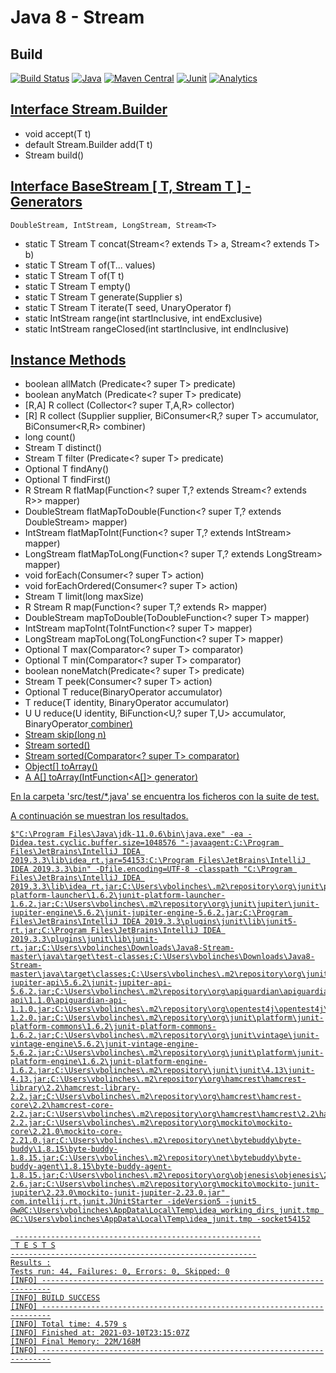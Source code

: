 # Java 8 - Stream

## Build
[![Build Status](https://travis-ci.org/vicboma1/Java8-Stream.svg?branch=master)](https://travis-ci.org/vicboma1/Java8-Stream) 
[![Java](https://img.shields.io/badge/Java-1.8.0-blue.svg?plastic)](http://kotlinlang.org) 
[![Maven Central](https://maven-badges.herokuapp.com/maven-central/org.eluder.coveralls/coveralls-maven-plugin/badge.svg)](https://maven-badges.herokuapp.com/maven-central/org.eluder.coveralls/coveralls-maven-plugin/)
[![Junit](https://img.shields.io/badge/Junit-5.3.1-orange.svg?plastic)](http://junit.org)
[![Analytics](https://ga-beacon.appspot.com/UA-68658653-8/kotlin-koans/readme)](https://github.com/igrigorik/ga-beacon)

## [Interface Stream.Builder<T>](https://github.com/vicboma1/Java8-Stream/blob/master/src/test/java/BuilderTest.java)

* void 	                      accept(T t)
* default Stream.Builder<T> 	add(T t)
* Stream<T> 	                build()



## [Interface BaseStream [ T, Stream T ] - Generators](https://github.com/vicboma1/Java8-Stream/blob/master/src/test/java/BaseStreamTest.java)
```
DoubleStream, IntStream, LongStream, Stream<T>
```

* static T Stream T concat(Stream<? extends T> a, Stream<? extends T> b)
* static T Stream T of(T... values)
* static T Stream T of(T t)
* static T Stream T empty()
* static T Stream T generate(Supplier<T> s)
* static T Stream T iterate(T seed, UnaryOperator<T> f)
* static IntStream  range(int startInclusive, int endExclusive)
* static IntStream  rangeClosed(int startInclusive, int endInclusive)



## [Instance Methods](https://github.com/vicboma1/Java8-Stream/blob/master/src/test/java/InstanceMethodsStreamTest.java)

* boolean	allMatch (Predicate<? super T> predicate)
* boolean anyMatch (Predicate<? super T> predicate)
* [R,A] R	collect (Collector<? super T,A,R> collector)
* [R] R	  collect (Supplier<R> supplier, BiConsumer<R,? super T> accumulator, BiConsumer<R,R> combiner)
* long	  count()
* Stream T distinct()
* Stream T	filter (Predicate<? super T> predicate)
* Optional T	findAny()
* Optional T	findFirst()
* R Stream R	flatMap(Function<? super T,? extends Stream<? extends R>> mapper)
* DoubleStream	flatMapToDouble(Function<? super T,? extends DoubleStream> mapper)
* IntStream	flatMapToInt(Function<? super T,? extends IntStream> mapper)
* LongStream flatMapToLong(Function<? super T,? extends LongStream> mapper)
* void	forEach(Consumer<? super T> action)
* void	forEachOrdered(Consumer<? super T> action)
* Stream T	limit(long maxSize)
* R Stream R	map(Function<? super T,? extends R> mapper)
* DoubleStream	mapToDouble(ToDoubleFunction<? super T> mapper)
* IntStream	mapToInt(ToIntFunction<? super T> mapper)
* LongStream	mapToLong(ToLongFunction<? super T> mapper)
* Optional T	max(Comparator<? super T> comparator)
* Optional T	min(Comparator<? super T> comparator)
* boolean	noneMatch(Predicate<? super T> predicate)
* Stream T	peek(Consumer<? super T> action)
* Optional T	reduce(BinaryOperator<T> accumulator)
* T	reduce(T identity, BinaryOperator<T> accumulator)
* U U	reduce(U identity, BiFunction<U,? super T,U> accumulator, BinaryOperator<U> combiner)
* Stream<T>	skip(long n)
* Stream<T>	sorted()
* Stream<T>	sorted(Comparator<? super T> comparator)
* Object[]	toArray()
* A A[]	toArray(IntFunction<A[]> generator)


En la carpeta 'src/test/*.java' se encuentra los ficheros con la suite de test.

A continuación se muestran los resultados.

```
$"C:\Program Files\Java\jdk-11.0.6\bin\java.exe" -ea -Didea.test.cyclic.buffer.size=1048576 "-javaagent:C:\Program Files\JetBrains\IntelliJ IDEA 2019.3.3\lib\idea_rt.jar=54153:C:\Program Files\JetBrains\IntelliJ IDEA 2019.3.3\bin" -Dfile.encoding=UTF-8 -classpath "C:\Program Files\JetBrains\IntelliJ IDEA 2019.3.3\lib\idea_rt.jar;C:\Users\vbolinches\.m2\repository\org\junit\platform\junit-platform-launcher\1.6.2\junit-platform-launcher-1.6.2.jar;C:\Users\vbolinches\.m2\repository\org\junit\jupiter\junit-jupiter-engine\5.6.2\junit-jupiter-engine-5.6.2.jar;C:\Program Files\JetBrains\IntelliJ IDEA 2019.3.3\plugins\junit\lib\junit5-rt.jar;C:\Program Files\JetBrains\IntelliJ IDEA 2019.3.3\plugins\junit\lib\junit-rt.jar;C:\Users\vbolinches\Downloads\Java8-Stream-master\java\target\test-classes;C:\Users\vbolinches\Downloads\Java8-Stream-master\java\target\classes;C:\Users\vbolinches\.m2\repository\org\junit\jupiter\junit-jupiter-api\5.6.2\junit-jupiter-api-5.6.2.jar;C:\Users\vbolinches\.m2\repository\org\apiguardian\apiguardian-api\1.1.0\apiguardian-api-1.1.0.jar;C:\Users\vbolinches\.m2\repository\org\opentest4j\opentest4j\1.2.0\opentest4j-1.2.0.jar;C:\Users\vbolinches\.m2\repository\org\junit\platform\junit-platform-commons\1.6.2\junit-platform-commons-1.6.2.jar;C:\Users\vbolinches\.m2\repository\org\junit\vintage\junit-vintage-engine\5.6.2\junit-vintage-engine-5.6.2.jar;C:\Users\vbolinches\.m2\repository\org\junit\platform\junit-platform-engine\1.6.2\junit-platform-engine-1.6.2.jar;C:\Users\vbolinches\.m2\repository\junit\junit\4.13\junit-4.13.jar;C:\Users\vbolinches\.m2\repository\org\hamcrest\hamcrest-library\2.2\hamcrest-library-2.2.jar;C:\Users\vbolinches\.m2\repository\org\hamcrest\hamcrest-core\2.2\hamcrest-core-2.2.jar;C:\Users\vbolinches\.m2\repository\org\hamcrest\hamcrest\2.2\hamcrest-2.2.jar;C:\Users\vbolinches\.m2\repository\org\mockito\mockito-core\2.21.0\mockito-core-2.21.0.jar;C:\Users\vbolinches\.m2\repository\net\bytebuddy\byte-buddy\1.8.15\byte-buddy-1.8.15.jar;C:\Users\vbolinches\.m2\repository\net\bytebuddy\byte-buddy-agent\1.8.15\byte-buddy-agent-1.8.15.jar;C:\Users\vbolinches\.m2\repository\org\objenesis\objenesis\2.6\objenesis-2.6.jar;C:\Users\vbolinches\.m2\repository\org\mockito\mockito-junit-jupiter\2.23.0\mockito-junit-jupiter-2.23.0.jar" com.intellij.rt.junit.JUnitStarter -ideVersion5 -junit5 @w@C:\Users\vbolinches\AppData\Local\Temp\idea_working_dirs_junit.tmp @C:\Users\vbolinches\AppData\Local\Temp\idea_junit.tmp -socket54152

 -------------------------------------------------------
 T E S T S
-------------------------------------------------------
Results :
Tests run: 44, Failures: 0, Errors: 0, Skipped: 0
[INFO] ------------------------------------------------------------------------
[INFO] BUILD SUCCESS
[INFO] ------------------------------------------------------------------------
[INFO] Total time: 4.579 s
[INFO] Finished at: 2021-03-10T23:15:07Z
[INFO] Final Memory: 22M/168M
[INFO] ------------------------------------------------------------------------
```


